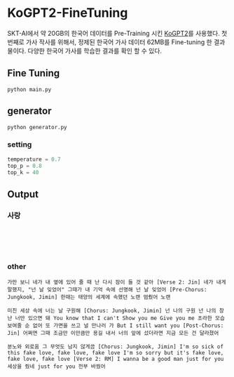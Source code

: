 # KoGPT2-FineTuning
SKT-AI에서 약 20GB의 한국어 데이터를 Pre-Training 시킨 [KoGPT2](https://github.com/SKT-AI/KoGPT2)를 사용했다. 첫 번째로 가사 작사를 위해서, 정제된 한국어 가사 데이터 62MB를 Fine-tuning 한 결과물이다. 다양한 한국어 가사를 학습한 결과를 확인 할 수 있다. 

## Fine Tuning
```
python main.py
```

## generator
```
python generator.py
```

### setting
``` python
temperature = 0.7
top_p = 0.8
top_k = 40
```

## Output

### 사랑
```

```

```

```

```

```

```

```

```

```

### other

```
가만 보니 네가 내 옆에 있어 줄 때 난 다시 잠이 들 것 같아 [Verse 2: Jin] 네가 내게 말했지, "넌 날 잊었어" 그때가 내 기억 속에 선명해 넌 날 잊었어 [Pre-Chorus: Jungkook, Jimin] 한때는 태양의 세계에 속했던 노랜 멈췄어 노랜
```

```
미친 세상 속에 너는 날 구원해 [Chorus: Jungkook, Jimin] 넌 나의 구원 넌 나의 창 난 너만 있으면 돼 You know that I can't Show you me Give you me 초라한 모습 보여줄 순 없어 또 가면을 쓰고 널 만나러 가 But I still want you [Post-Chorus: Jin] 어쩌면 그때 조금만 이만큼만 용길 내서 너의 앞에 섰더라면 지금 모든 건 달라졌어
```

```
분노와 외로움 그 무엇도 남지 않게끔 [Chorus: Jungkook, Jimin] I'm so sick of this fake love, fake love, fake love I'm so sorry but it's fake love, fake love, fake love [Verse 2: RM] I wanna be a good man just for you 세상을 줬네 just for you 전부 바꿨어
```

```

```

```

```